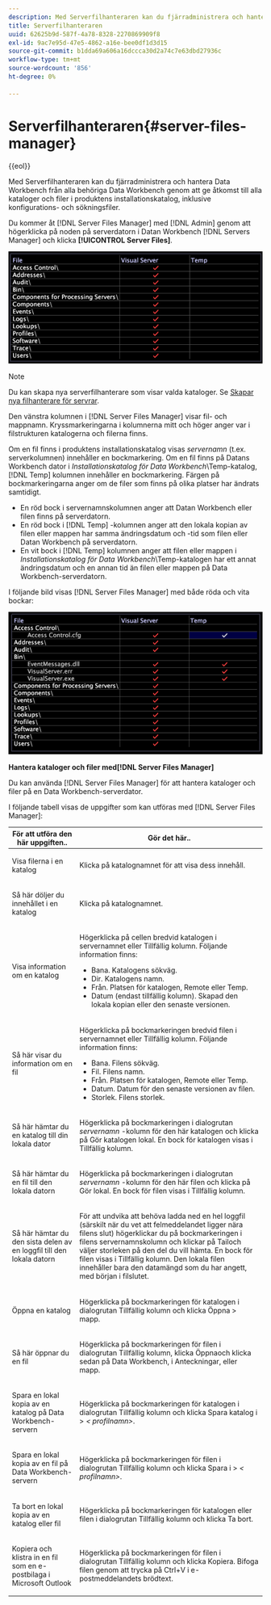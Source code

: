 ```yaml
---
description: Med Serverfilhanteraren kan du fjärradministrera och hantera Data Workbench från alla behöriga Data Workbench genom att ge åtkomst till alla kataloger och filer i produktens installationskatalog, inklusive konfigurations- och sökningsfiler.
title: Serverfilhanteraren
uuid: 62625b9d-587f-4a78-8328-2270869909f8
exl-id: 9ac7e95d-47e5-4862-a16e-bee0df1d3d15
source-git-commit: b1dda69a606a16dccca30d2a74c7e63dbd27936c
workflow-type: tm+mt
source-wordcount: '856'
ht-degree: 0%

---
```


# Serverfilhanteraren{#server-files-manager}

{{eol}}

Med Serverfilhanteraren kan du fjärradministrera och hantera Data Workbench från alla behöriga Data Workbench genom att ge åtkomst till alla kataloger och filer i produktens installationskatalog, inklusive konfigurations- och sökningsfiler.

Du kommer åt [!DNL Server Files Manager] med [!DNL Admin] genom att högerklicka på noden på serverdatorn i Datan Workbench [!DNL Servers Manager] och klicka **[!UICONTROL Server Files]**.

![](assets/vis_FileManager.png)

>[!NOTE]
>
>Du kan skapa nya serverfilhanterare som visar valda kataloger. Se [Skapar nya filhanterare för servrar](../../../home/c-get-started/c-intf-anlys-ftrs/c-cstm-prof-files-mgrs/c-new-svr-files-mgrs.md#concept-6e8f63273109443699a8f61b1a2ea816).

Den vänstra kolumnen i [!DNL Server Files Manager] visar fil- och mappnamn. Kryssmarkeringarna i kolumnerna mitt och höger anger var i filstrukturen katalogerna och filerna finns.

Om en fil finns i produktens installationskatalog visas *servernamn* (t.ex. serverkolumnen) innehåller en bockmarkering. Om en fil finns på Datans Workbench dator i *Installationskatalog för Data Workbench*\Temp-katalog, [!DNL Temp] kolumnen innehåller en bockmarkering. Färgen på bockmarkeringarna anger om de filer som finns på olika platser har ändrats samtidigt.

* En röd bock i servernamnskolumnen anger att Datan Workbench eller filen finns på serverdatorn.
* En röd bock i [!DNL Temp] -kolumnen anger att den lokala kopian av filen eller mappen har samma ändringsdatum och -tid som filen eller Datan Workbench på serverdatorn.
* En vit bock i [!DNL Temp] kolumnen anger att filen eller mappen i *Installationskatalog för Data Workbench*\Temp-katalogen har ett annat ändringsdatum och en annan tid än filen eller mappen på Data Workbench-serverdatorn.

I följande bild visas [!DNL Server Files Manager] med både röda och vita bockar:

![](assets/vis_FileManager_RedWhiteChecks.png)

**Hantera kataloger och filer med[!DNL Server Files Manager]**

Du kan använda [!DNL Server Files Manager] för att hantera kataloger och filer på en Data Workbench-serverdator.

I följande tabell visas de uppgifter som kan utföras med [!DNL Server Files Manager]:

<table id="table_D217AE5A878542EC8B604812A61819C3"> 
 <thead> 
  <tr> 
   <th colname="col1" class="entry"> För att utföra den här uppgiften.. </th> 
   <th colname="col2" class="entry"> Gör det här.. </th> 
  </tr> 
 </thead>
 <tbody> 
  <tr> 
   <td colname="col1"> <p>Visa filerna i en katalog </p> </td> 
   <td colname="col2"> <p>Klicka på katalognamnet för att visa dess innehåll. </p> </td> 
  </tr> 
  <tr> 
   <td colname="col1"> <p>Så här döljer du innehållet i en katalog </p> </td> 
   <td colname="col2"> <p>Klicka på katalognamnet. </p> </td> 
  </tr> 
  <tr> 
   <td colname="col1"> <p>Visa information om en katalog </p> </td> 
   <td colname="col2"> <p>Högerklicka på cellen bredvid katalogen i servernamnet eller <span class="wintitle"> Tillfällig</span> kolumn. Följande information finns: </p> 
    <ul id="ul_2DA5C8D0E95F4BCC8F7E25D05F00EB02"> 
     <li id="li_3FDECC14D62543B183C3509C338DF432">Bana. Katalogens sökväg. </li> 
     <li id="li_9CF3989FD9E2427995F070E043FAD02C">Dir. Katalogens namn. </li> 
     <li id="li_68AAA11907404D0BBF407ECD7CA2E467">Från. Platsen för katalogen, Remote eller Temp. </li> 
     <li id="li_CB4AEEC89E424868B758465EC0B701B5">Datum (endast tillfällig kolumn). Skapad den lokala kopian eller den senaste versionen. </li> 
    </ul> </td> 
  </tr> 
  <tr> 
   <td colname="col1"> <p>Så här visar du information om en fil </p> </td> 
   <td colname="col2"> <p>Högerklicka på bockmarkeringen bredvid filen i servernamnet eller <span class="wintitle"> Tillfällig</span> kolumn. Följande information finns: </p> <p> 
     <ul id="ul_C4E6CB86D1774D739B5ECF48AF8DB628"> 
      <li id="li_7A6D39CF8C064FDDAB87F8D4E50FA832">Bana. Filens sökväg. </li> 
      <li id="li_9C735B6F0A2541F1992B845359C3685A">Fil. Filens namn. </li> 
      <li id="li_3EB903E4F4C44A6093732C588F0125EF">Från. Platsen för katalogen, Remote eller Temp. </li> 
      <li id="li_C1FED4F98F854D5892DBAD9F9E1D47B8">Datum. Datum för den senaste versionen av filen. </li> 
      <li id="li_7477C727C62F4406BB2026063E41F2AE">Storlek. Filens storlek. </li> 
     </ul> </p> </td> 
  </tr> 
  <tr> 
   <td colname="col1"> <p>Så här hämtar du en katalog till din lokala dator </p> </td> 
   <td colname="col2"> <p>Högerklicka på bockmarkeringen i dialogrutan <i>servernamn</i> -kolumn för den här katalogen och klicka på <span class="uicontrol"> Gör katalogen lokal</span>. En bock för katalogen visas i <span class="wintitle"> Tillfällig</span> kolumn. </p> </td> 
  </tr> 
  <tr> 
   <td colname="col1"> <p>Så här hämtar du en fil till den lokala datorn </p> </td> 
   <td colname="col2"> <p>Högerklicka på bockmarkeringen i dialogrutan <i>servernamn</i> -kolumn för den här filen och klicka på <span class="uicontrol"> Gör lokal</span>. En bock för filen visas i <span class="wintitle"> Tillfällig</span> kolumn. </p> </td> 
  </tr> 
  <tr> 
   <td colname="col1"> <p>Så här hämtar du den sista delen av en loggfil till den lokala datorn </p> </td> 
   <td colname="col2"> <p>För att undvika att behöva ladda ned en hel loggfil (särskilt när du vet att felmeddelandet ligger nära filens slut) högerklickar du på bockmarkeringen i filens servernamnskolumn och klickar på <span class="uicontrol"> Tail</span>och väljer storleken på den del du vill hämta. En bock för filen visas i <span class="wintitle"> Tillfällig</span> kolumn. Den lokala filen innehåller bara den datamängd som du har angett, med början i filslutet. </p> </td> 
  </tr> 
  <tr> 
   <td colname="col1"> <p>Öppna en katalog </p> </td> 
   <td colname="col2"> <p>Högerklicka på bockmarkeringen för katalogen i dialogrutan <span class="wintitle"> Tillfällig</span> kolumn och klicka <span class="uicontrol"> Öppna</span> &gt; <span class="uicontrol"> mapp</span>. </p> </td> 
  </tr> 
  <tr> 
   <td colname="col1"> <p>Så här öppnar du en fil </p> </td> 
   <td colname="col2"> <p>Högerklicka på bockmarkeringen för filen i dialogrutan <span class="wintitle"> Tillfällig</span> kolumn, klicka <span class="uicontrol"> Öppna</span>och klicka sedan på <span class="uicontrol"> Data Workbench</span>, <span class="uicontrol"> i Anteckningar</span>, eller <span class="uicontrol"> mapp</span>. </p> </td> 
  </tr> 
  <tr> 
   <td colname="col1"> <p>Spara en lokal kopia av en katalog på Data Workbench-servern </p> </td> 
   <td colname="col2"> <p>Högerklicka på bockmarkeringen för katalogen i dialogrutan <span class="wintitle"> Tillfällig</span> kolumn och klicka <span class="uicontrol"> Spara katalog i</span> &gt; <i>&lt;<span class="uicontrol"> profilnamn</span>&gt;</i>. </p> </td> 
  </tr> 
  <tr> 
   <td colname="col1"> <p>Spara en lokal kopia av en fil på Data Workbench-servern </p> </td> 
   <td colname="col2"> <p>Högerklicka på bockmarkeringen för filen i dialogrutan <span class="wintitle"> Tillfällig</span> kolumn och klicka <span class="uicontrol"> Spara i</span> &gt; <i>&lt;<span class="uicontrol"> profilnamn</span>&gt;</i>. </p> </td> 
  </tr> 
  <tr> 
   <td colname="col1"> <p>Ta bort en lokal kopia av en katalog eller fil </p> </td> 
   <td colname="col2"> <p>Högerklicka på bockmarkeringen för katalogen eller filen i dialogrutan <span class="wintitle"> Tillfällig</span> kolumn och klicka <span class="uicontrol"> Ta bort</span>. </p> </td> 
  </tr> 
  <tr> 
   <td colname="col1"> <p>Kopiera och klistra in en fil som en e-postbilaga i Microsoft Outlook </p> </td> 
   <td colname="col2"> <p>Högerklicka på bockmarkeringen för filen i dialogrutan <span class="wintitle"> Tillfällig</span> kolumn och klicka <span class="uicontrol"> Kopiera</span>. Bifoga filen genom att trycka på Ctrl+V i e-postmeddelandets brödtext. </p> </td> 
  </tr> 
 </tbody> 
</table>
